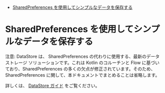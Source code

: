 - [SharedPreferences を使用してシンプルなデータを保存する](#sharedpreferences-を使用してシンプルなデータを保存する)


# SharedPreferences を使用してシンプルなデータを保存する

注意: DataStore は、 SharedPreferences の代わりに使用する、最新のデータ ストレージ ソリューションです。これは Kotlin のコルーチンと Flow に基づいており、SharedPreferences の多くの欠点が修正されています。そのため、 SharedPreferences に関して、本ドキュメントでまとめることは省略します。

詳しくは、 [DataStore ガイド](https://developer.android.com/topic/libraries/architecture/datastore?hl=ja&_gl=1*ocoqmb*_up*MQ..*_ga*MTA2MDU2MzI0LjE3MjI5MjYzNjg.*_ga_6HH9YJMN9M*MTcyMjkyNjM2Ny4xLjAuMTcyMjkyNjM2Ny4wLjAuMA..) をご覧ください。




